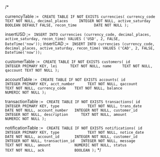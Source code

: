 
/*

currencyTable := `
CREATE TABLE IF NOT EXISTS currencies(
   currency_code     TEXT NOT NULL,
   decimal_places     INTEGER NOT NULL,
   active_saturday   BOOLEAN DEFAULT FALSE,
   recon_time        DATE NOT NULL
 );`

insertUSD ;= `
INSERT INTO currencies (currency_code, decimal_places, active_saturday, recon_time)
	 VALUES ('USD', 2, FALSE, DateTime('now'));`
insertCAD ;= `
INSERT INTO currencies (currency_code, decimal_places, active_saturday, recon_time)
	VALUES ('CAD', 2, FALSE, DateTime('now'));`

customerTable := `
 CREATE TABLE IF NOT EXISTS customers(
   id       INTEGER PRIMARY KEY,
   lei      TEXT NOT NULL,
   name     TEXT NOT NULL,
   qaccount TEXT NOT NULL
 );`

accountTable := `
 CREATE TABLE IF NOT EXISTS accounts(
   id               INTEGER PRIMARY KEY,
   acct_number      TEXT NOT NULL,
   qaccount         TEXT NOT NULL,
   currency_code    TEXT NOT NULL,
   balance          NUMERIC NOT NULL
 );`

transactionTable := `
CREATE TABLE IF NOT EXISTS transactions(
   id               INTEGER PRIMARY KEY,
   type             TEXT NOT NULL,
   trans_date       DATE NOT NULL,
   account_number   INTEGER NOT NULL,
   customer_id      INTEGER NOT NULL,
   description      TEXT NOT NULL,
   amount           NUMERIC NOT NULL
 );`

notificationTable := `
CREATE TABLE IF NOT EXISTS notifications(
   id               INTEGER PRIMARY KEY,
   type				TEXT NOT NULL,
   notice_date      DATE NOT NULL,
   account_id       INTEGER NOT NULL,
   customer_id      INTEGER NOT NULL,
   transaction_id   INTEGER NOT NULL,
   message          TEXT NOT NULL,
   amount           NUMERIC NOT NULL,
   status           TEXT NOT NULL,
   ack              BOOLEAN
);`
*/